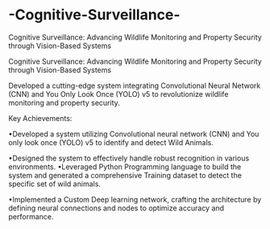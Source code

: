 # -Cognitive-Surveillance-
 Cognitive Surveillance: Advancing Wildlife Monitoring and Property Security through Vision-Based Systems



Cognitive Surveillance: Advancing Wildlife Monitoring and Property Security through Vision-Based Systems

Developed a cutting-edge system integrating Convolutional Neural Network (CNN) and You Only Look Once (YOLO) v5 to revolutionize wildlife monitoring and property security.

Key Achievements:

•Developed a system utilizing Convolutional neural network (CNN) and You only look once
   (YOLO) v5 to identify and detect Wild Animals.

•Designed the system to effectively handle robust recognition in various environments.
•Leveraged Python Programming language to build the system and generated a
   comprehensive Training dataset to detect the specific set of wild animals.

•Implemented a Custom Deep learning network, crafting the architecture by defining neural
    connections and nodes to optimize accuracy and performance.
